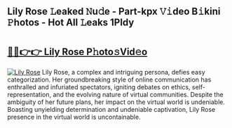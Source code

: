 ## Lily Rose 𝙻eaked 𝙽u𝚍e - Part-kpx 𝚅𝚒deo B𝚒kini 𝙿hotos - Hot All 𝙻eaks 1PIdy

# <h2><a href="http://ld3i5ld.urlbe.top/?page=Lily+Rose">🔗🔗👉👉 Lily Rose P𝚑oto𝚜Vid𝚎o</a></h2>

[![Lily Rose](https://i.imgur.com/eBuTRDB.gif)](http://ld3i5ld.urlbe.top/?page=Lily+Rose)
Lily Rose, a complex and intriguing persona, defies easy categorization. Her groundbreaking style of online communication has enthralled and infuriated spectators, igniting debates on ethics, self-representation, and the evolving nature of virtual communities. Despite the ambiguity of her future plans, her impact on the virtual world is undeniable. Boasting unyielding determination and undeniable captivation, Lily Rose presence in the virtual world is uncontainable.
